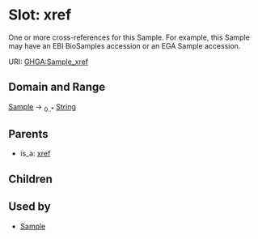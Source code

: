 
# Slot: xref


One or more cross-references for this Sample. For example, this Sample may have an EBI BioSamples accession or an EGA Sample accession.

URI: [GHGA:Sample_xref](https://w3id.org/GHGA/Sample_xref)


## Domain and Range

[Sample](Sample.md) &#8594;  <sub>0..\*</sub> [String](types/String.md)

## Parents

 *  is_a: [xref](xref.md)

## Children


## Used by

 * [Sample](Sample.md)
